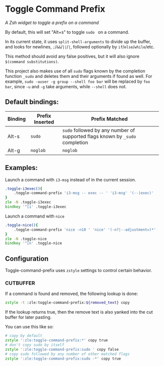 # Toggle Command Prefix

_A Zsh widget to toggle a prefix on a command_

By default, this will set "Alt+s" to toggle `sudo ` on a command.

In its current state, it uses `split-shell-arguments`
to divide up the buffer, and looks for newlines,
`;`/`&&`/`||`/`|`,
followed optionally by `if`/`else`/`while`/etc.

This method should avoid any false positives,
but it will also ignore `$(command substitutions)`.

This project also makes use of all `sudo` flags
known by the completion function `_sudo`
and deletes them and their arguments if found as well.
For example,
`sudo -uuser -g group --shell foo bar` will be replaced by
`foo bar`, since `-u` and `-g` take arguments,
while `--shell` does not.

## Default bindings:

| Binding | Prefix Inserted | Prefix Matched |
| --- | --- | --- |
| Alt-s | `sudo ` | `sudo` followed by any number of supported flags known by `_sudo` completion |
| Alt-g | `noglob ` | `noglob` |

## Examples:

Launch a command with `i3-msg` instead of in the current session.

```zsh
.toggle-i3exec(){
	.toggle-command-prefix 'i3-msg -- exec -- ' 'i3-msg' '(--|exec)'
}
zle -N .toggle-i3exec
bindkey '^[i' .toggle-i3exec
```

Launch a command with `nice`

```zsh
.toggle-nice(){
	.toggle-command-prefix 'nice -n10 ' 'nice' '(-n?|--adjustment=)*' '(-n|--adjustment)'
}
zle -N .toggle-nice
bindkey '^[n' .toggle-nice
```

## Configuration

Toggle-command-prefix uses `zstyle` settings to control certain behavior.

### CUTBUFFER

If a command is found and removed, the following lookup is done:

```zsh
zstyle -t :zle:toggle-command-prefix:${removed_text} copy
```

If the lookup returns true,
then the remove text is also yanked into the cut buffer for later pasting.

You can use this like so:

```zsh
# copy by default
zstyle ':zle:toggle-command-prefix:*' copy true
# don't copy sudo by itself
zstyle ':zle:toggle-command-prefix:sudo ' copy false
# copy sudo followed by any number of other matched flags
zstyle ':zle:toggle-command-prefix:sudo -*' copy true
```
